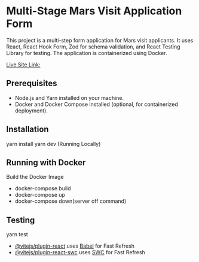 # Multi-Stage Mars Visit Application Form

This project is a multi-step form application for Mars visit applicants. It uses React, React Hook Form, Zod for schema validation, and React Testing Library for testing. The application is containerized using Docker.

[Live Site Link:](https://mars-journey.netlify.app)
 

## Prerequisites

- Node.js and Yarn installed on your machine.
- Docker and Docker Compose installed (optional, for containerized deployment).

## Installation
yarn install
yarn dev (Running Locally)
  
## Running with Docker
 Build the Docker Image
 - docker-compose build
 - docker-compose up
 - docker-compose down(server off command)
  
## Testing
  yarn test
  
- [@vitejs/plugin-react](https://github.com/vitejs/vite-plugin-react/blob/main/packages/plugin-react/README.md) uses [Babel](https://babeljs.io/) for Fast Refresh
- [@vitejs/plugin-react-swc](https://github.com/vitejs/vite-plugin-react-swc) uses [SWC](https://swc.rs/) for Fast Refresh
